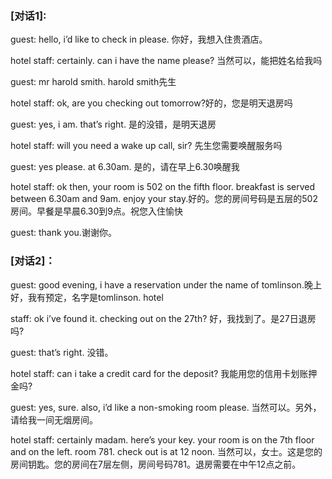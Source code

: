 ### [对话1]:
guest: hello, i’d like to check in please. 你好，我想入住贵酒店。

hotel staff: certainly. can i have the name please? 当然可以，能把姓名给我吗

guest: mr harold smith. harold smith先生

hotel staff: ok, are you checking out tomorrow?好的，您是明天退房吗

guest: yes, i am. that’s right. 是的没错，是明天退房

hotel staff: will you need a wake up call, sir? 先生您需要唤醒服务吗

guest: yes please. at 6.30am. 是的，请在早上6.30唤醒我

hotel staff: ok then, your room is 502 on the fifth floor. breakfast is served between 6.30am and 9am. enjoy your stay.好的。您的房间号码是五层的502房间。早餐是早晨6.30到9点。祝您入住愉快

guest: thank you.谢谢你。

### [对话2]：

guest: good evening, i have a reservation under the name of tomlinson.晚上好，我有预定，名字是tomlinson. hotel

staff: ok i’ve found it. checking out on the 27th? 好，我找到了。是27日退房吗?

guest: that’s right. 没错。

hotel staff: can i take a credit card for the deposit? 我能用您的信用卡划账押金吗?

guest: yes, sure. also, i’d like a non-smoking room please. 当然可以。另外，请给我一间无烟房间。

hotel staff: certainly madam. here’s your key. your room is on the 7th floor and on the left. room 781. check out is at 12 noon. 当然可以，女士。这是您的房间钥匙。您的房间在7层左侧，房间号码781。退房需要在中午12点之前。